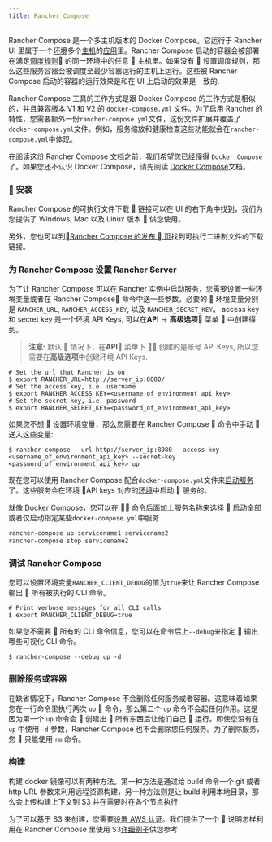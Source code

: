 ```yaml
---
title: Rancher Compose
---
```


Rancher Compose 是一个多主机版本的 Docker Compose。它运行于 Rancher UI 里属于一个[环境](/docs/rancher1/configuration/environments/_index)多个[主机](/docs/rancher1/infrastructure/hosts/_index)的[应用](/docs/rancher1/infrastructure/cattle/stacks/_index)里。Rancher Compose 启动的容器会被部署在满足[调度规则](/docs/rancher1/infrastructure/cattle/scheduling/_index) 的同一环境中的任意  主机里。如果没有  设置调度规则，那么这些服务容器会被调度至最少容器运行的主机上运行。这些被 Rancher Compose 启动的容器的运行效果是和在 UI 上启动的效果是一致的.

Rancher Compose 工具的工作方式是跟 Docker Compose 的工作方式是相似的，并且兼容版本 V1 和 V2 的 `docker-compose.yml` 文件。为了启用 Rancher 的特性，您需要额外一份`rancher-compose.yml`文件，这份文件扩展并覆盖了`docker-compose.yml`文件。例如，服务缩放和健康检查这些功能就会在`rancher-compose.yml`中体现。

在阅读这份 Rancher Compose 文档之前，我们希望您已经懂得 `Docker Compose` 了。如果您还不认识 Docker Compose，请先阅读 [Docker Compose](https://docs.docker.com/compose/)文档。

###  安装

Rancher Compose 的可执行文件下载  链接可以在 UI 的右下角中找到，我们为您提供了 Windows, Mac 以及 Linux 版本  供您使用。

另外，您也可以到[Rancher Compose 的发布  页](https://github.com/rancher/rancher-compose/releases)找到可执行二进制文件的下载链接。

### 为 Rancher Compose 设置 Rancher Server

为了让 Rancher Compose 可以在 Rancher 实例中启动服务，您需要设置一些环境变量或者在 Rancher Compose 命令中送一些参数。必要的  环境变量分别是 `RANCHER_URL`, `RANCHER_ACCESS_KEY`, 以及 `RANCHER_SECRET_KEY`。 access key 和 secret key 是一个环境 API Keys, 可以在**API** -> **高级选项** 菜单  中创建得到。

> **注意:** 默认  情况下，在**API** 菜单下  创建的是账号 API Keys, 所以您需要在**高级选项**中创建环境 API Keys.

```
# Set the url that Rancher is on
$ export RANCHER_URL=http://server_ip:8080/
# Set the access key, i.e. username
$ export RANCHER_ACCESS_KEY=<username_of_environment_api_key>
# Set the secret key, i.e. password
$ export RANCHER_SECRET_KEY=<password_of_environment_api_key>
```

如果您不想  设置环境变量，那么您需要在 Rancher Compose  命令中手动  送入这些变量:

```
$ rancher-compose --url http://server_ip:8080 --access-key <username_of_environment_api_key> --secret-key <password_of_environment_api_key> up
```

现在您可以使用 Rancher Compose 配合`docker-compose.yml`文件来[启动服务](/docs/rancher1/infrastructure/cattle/adding-services/_index#使用-rancher-compose-添加服务)了。这些服务会在环境 API keys 对应的[环境](/docs/rancher1/configuration/environments/_index)中启动  服务的。

就像 Docker Compose，您可以在  命令后面加上服务名称来选择  启动全部或者仅启动指定某些`docker-compose.yml`中服务

```bash
rancher-compose up servicename1 servicename2
rancher-compose stop servicename2
```

### 调试 Rancher Compose

您可以设置环境变量`RANCHER_CLIENT_DEBUG`的值为`true`来让 Rancher Compose 输出  所有被执行的 CLI 命令。

```
# Print verbose messages for all CLI calls
$ export RANCHER_CLIENT_DEBUG=true
```

如果您不需要  所有的 CLI 命令信息，您可以在命令后上`--debug`来指定  输出哪些可视化 CLI 命令。

```
$ rancher-compose --debug up -d
```

### 删除服务或容器

在缺省情况下，Rancher Compose 不会删除任何服务或者容器。这意味着如果您在一行命令里执行两次 `up`  命令，那么第二个 `up` 命令不会起任何作用。这是因为第一个 `up` 命令会  创建出  所有东西后让他们自己  运行。即使您没有在 `up` 中使用 `-d` 参数，Rancher Compose 也不会删除您任何服务。为了删除服务，您  只能使用 `rm` 命令。

### 构建

构建 docker 镜像可以有两种方法。第一种方法是通过给 build 命令一个 git 或者 http URL 参数来利用远程资源构建，另一种方法则是让 build 利用本地目录，那么会上传构建上下文到 S3 并在需要时在各个节点执行

为了可以基于 S3 来创建，您需要[设置 AWS 认证](https://github.com/aws/aws-sdk-go/#configuring-credentials)。我们提供了一个  说明怎样利用在 Rancher Compose 里使用 S3[详细例子](/docs/rancher1/infrastructure/cattle/rancher-compose/build/_index)供您参考
